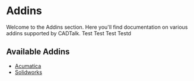 # Addins

Welcome to the Addins section. Here you'll find documentation on various addins supported by CADTalk. Test Test Test Testd

## Available Addins

- [Acumatica](acumatica/index.md)
- [Solidworks](solidworks/index.md)